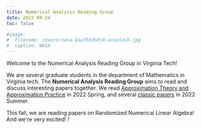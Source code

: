```yaml
---
title: Numerical Analysis Reading Group
date: 2022-09-24
toc: false

#image:
#  filename: covers/nasa-Q1p7bh3SHj8-unsplash.jpg
#  caption: NASA
---
```


Welcome to the Numerical Analysis Reading Group in Virginia Tech!

We are several graduate students in the department of Mathematics in Virginia tech. 
The **Numerical Analysis Reading Group** aims to read and discuss interesting papers together. We read [Approximation Theory and Approximation Practice](http://www.chebfun.org/ATAP/) in 2022 Spring, and several [classic papers](https://people.maths.ox.ac.uk/trefethen/classic_papers.txt) in 2022 Summer.

This fall, we are reading papers on Randomized Numerical Linear Algebra! And we're very excited! !


